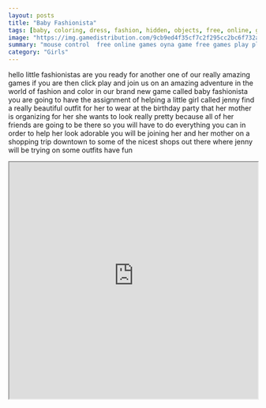 ```yaml
---
layout: posts
title: "Baby Fashionista"
tags: [baby, coloring, dress, fashion, hidden, objects, free, online, games, oyna, game, free, games, play, play, games]
image: "https://img.gamedistribution.com/9cb9ed4f35cf7c2f295cc2bc6f732a84.jpg"
summary: "mouse control  free online games oyna game free games play play games"
category: "Girls"
---
```


hello little fashionistas are you ready for another one of our really amazing games if you are then click play and join us on an amazing adventure in the world of fashion and color in our brand new game called baby fashionista you are going to have the assignment of helping a little girl called jenny find a really beautiful outfit for her to wear at the birthday party that her mother is organizing for her she wants to look really pretty because all of her friends are going to be there so you will have to do everything you can in order to help her look adorable you will be joining her and her mother on a shopping trip downtown to some of the nicest shops out there where jenny will be trying on some outfits have fun

<iframe width="100%" height="480px;" src="https://flash.gamedistribution.com?game=9cb9ed4f35cf7c2f295cc2bc6f732a84"></iframe>